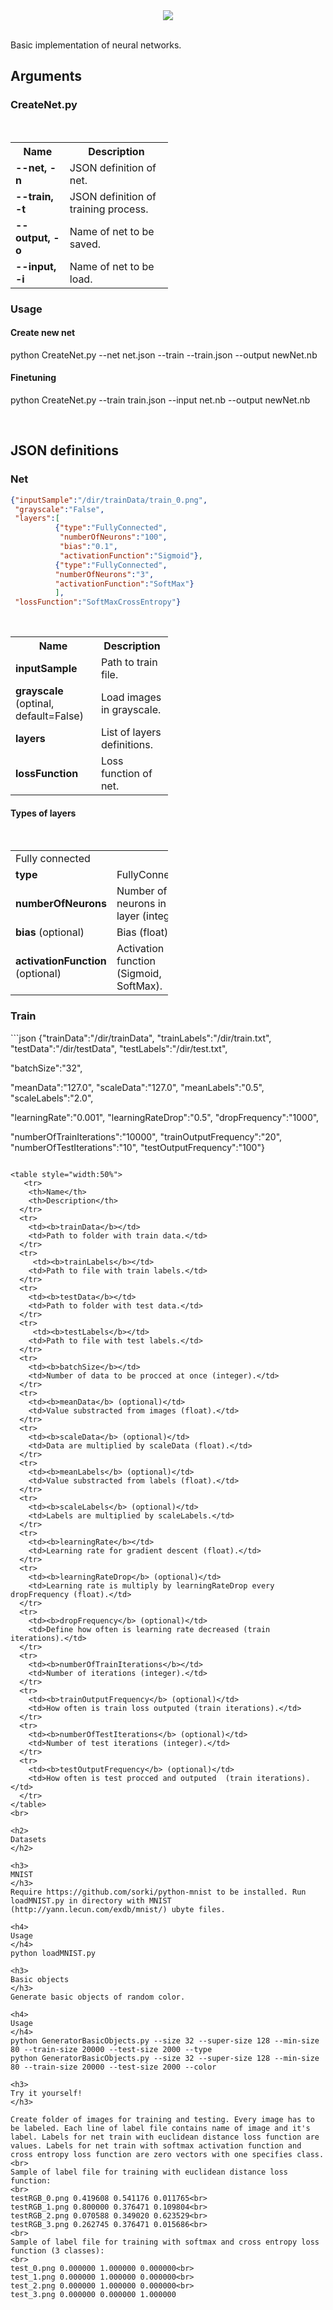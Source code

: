 <div align="center">
  <img src="http://www.stud.fit.vutbr.cz/~xkohut08/logoNeuralBase.png"><br><br>
</div>

Basic implementation of neural networks.

<h2>
Arguments
</h2>
<h3>
CreateNet.py
</h3>
<table style="width:50%">
   <tr>
    <th>Name</th>
    <th>Description</th>
  </tr>
  <tr>
    <td><b>--net, -n</b></td>
    <td>JSON definition of net.</td>
  </tr>
  <tr>
    <td><b>--train, -t</b></td> 
    <td>JSON definition of training process.</td>
  </tr>
  <tr>
    <td><b>--output, -o</b></td> 
    <td>Name of net to be saved.</td>
  </tr>
   <tr>
    <td><b>--input, -i</b></td> 
    <td>Name of net to be load.</td>
  </tr>
</table>

<h3>
Usage
</h3>

<h4>
Create new net
</h4>

python CreateNet.py --net net.json --train --train.json --output newNet.nb

<h4>
Finetuning
</h4>

python CreateNet.py --train train.json --input net.nb --output newNet.nb

<br>

<h2>
JSON definitions
</h2>

<h3>
Net
</h3>

```json
{"inputSample":"/dir/trainData/train_0.png",
 "grayscale":"False",
 "layers":[
          {"type":"FullyConnected", 
           "numberOfNeurons":"100",
           "bias":"0.1", 
           "activationFunction":"Sigmoid"},
          {"type":"FullyConnected", 
          "numberOfNeurons":"3", 
          "activationFunction":"SoftMax"} 
          ],
 "lossFunction":"SoftMaxCrossEntropy"}
```
<table style="width:50%">
   <tr>
    <th>Name</th>
    <th>Description</th>
  </tr>
  <tr>
    <td><b>inputSample</b></td>
    <td>Path to train file.</td>
  </tr>
  <tr>
    <td><b>grayscale</b> (optinal, default=False)</td> 
    <td>Load images in grayscale.</td>
  </tr>
  <tr>
    <td><b>layers</b></td> 
    <td>List of layers definitions.</td>
  </tr>
   <tr>
    <td><b>lossFunction</b></td> 
    <td>Loss function of net.</td>
  </tr>
</table>

<h4>
Types of layers
</h4>

<table style="width:50%">
  <tr>
    <td colspan="2">Fully connected</td>
  </tr>
  <tr>
    <td><b>type</b></td>
    <td>FullyConnected</td>
  </tr>
  <tr>
    <td><b>numberOfNeurons</b></td> 
    <td>Number of neurons in layer (integer).</td>
  </tr>
  <tr>
    <td><b>bias</b> (optional)</td> 
    <td>Bias (float).</td>
  </tr>
   <tr>
    <td><b>activationFunction</b> (optional)</td> 
    <td>Activation function (Sigmoid, SoftMax).</td>
  </tr>
</table>

<h3>
Train 
</h3>
```json
{"trainData":"/dir/trainData",
 "trainLabels":"/dir/train.txt",
 "testData":"/dir/testData",
 "testLabels":"/dir/test.txt",

 "batchSize":"32",

 "meanData":"127.0",
 "scaleData":"127.0",
 "meanLabels":"0.5",
 "scaleLabels":"2.0",
 
 "learningRate":"0.001",
 "learningRateDrop":"0.5",
 "dropFrequency":"1000",

 "numberOfTrainIterations":"10000",
 "trainOutputFrequency":"20",
 "numberOfTestIterations":"10",
 "testOutputFrequency":"100"}
```

<table style="width:50%">
   <tr>
    <th>Name</th>
    <th>Description</th>
  </tr>
  <tr>
    <td><b>trainData</b></td>
    <td>Path to folder with train data.</td>
  </tr>
  <tr>
     <td><b>trainLabels</b></td>
    <td>Path to file with train labels.</td>
  </tr>
  <tr>
    <td><b>testData</b></td>
    <td>Path to folder with test data.</td>
  </tr>
  <tr>
     <td><b>testLabels</b></td>
    <td>Path to file with test labels.</td>
  </tr>
  <tr>
    <td><b>batchSize</b></td> 
    <td>Number of data to be procced at once (integer).</td>
  </tr>
  <tr>
    <td><b>meanData</b> (optional)</td> 
    <td>Value substracted from images (float).</td>
  </tr>
  <tr>
    <td><b>scaleData</b> (optional)</td> 
    <td>Data are multiplied by scaleData (float).</td>
  </tr>
  <tr>
    <td><b>meanLabels</b> (optional)</td> 
    <td>Value substracted from labels (float).</td>
  </tr>
  <tr>
    <td><b>scaleLabels</b> (optional)</td> 
    <td>Labels are multiplied by scaleLabels.</td>
  </tr>
  <tr>
    <td><b>learningRate</b></td> 
    <td>Learning rate for gradient descent (float).</td>
  </tr>
  <tr>
    <td><b>learningRateDrop</b> (optional)</td> 
    <td>Learning rate is multiply by learningRateDrop every dropFrequency (float).</td>
  </tr>
  <tr>
    <td><b>dropFrequency</b> (optional)</td> 
    <td>Define how often is learning rate decreased (train iterations).</td>
  </tr>
  <tr>
    <td><b>numberOfTrainIterations</b></td> 
    <td>Number of iterations (integer).</td>
  </tr>
  <tr>
    <td><b>trainOutputFrequency</b> (optional)</td> 
    <td>How often is train loss outputed (train iterations).</td>
  </tr>
  <tr>
    <td><b>numberOfTestIterations</b> (optional)</td> 
    <td>Number of test iterations (integer).</td>
  </tr>
  <tr>
    <td><b>testOutputFrequency</b> (optional)</td> 
    <td>How often is test procced and outputed  (train iterations).</td>
  </tr>
</table>
<br>

<h2>
Datasets
</h2>

<h3>
MNIST
</h3>
Require https://github.com/sorki/python-mnist to be installed. Run loadMNIST.py in directory with MNIST (http://yann.lecun.com/exdb/mnist/) ubyte files.
 
<h4>
Usage
</h4>
python loadMNIST.py

<h3>
Basic objects
</h3>
Generate basic objects of random color. 

<h4>
Usage
</h4>
python GeneratorBasicObjects.py --size 32 --super-size 128 --min-size 80 --train-size 20000 --test-size 2000 --type 
python GeneratorBasicObjects.py --size 32 --super-size 128 --min-size 80 --train-size 20000 --test-size 2000 --color

<h3>
Try it yourself!
</h3>

Create folder of images for training and testing. Every image has to be labeled. Each line of label file contains name of image and it's label. Labels for net train with euclidean distance loss function are values. Labels for net train with softmax activation function and cross entropy loss function are zero vectors with one specifies class.
<br>
Sample of label file for training with euclidean distance loss function:
<br>
testRGB_0.png 0.419608 0.541176 0.011765<br>
testRGB_1.png 0.800000 0.376471 0.109804<br>
testRGB_2.png 0.070588 0.349020 0.623529<br>
testRGB_3.png 0.262745 0.376471 0.015686<br>
<br>
Sample of label file for training with softmax and cross entropy loss function (3 classes):
<br>
test_0.png 0.000000 1.000000 0.000000<br>
test_1.png 0.000000 1.000000 0.000000<br>
test_2.png 0.000000 1.000000 0.000000<br>
test_3.png 0.000000 0.000000 1.000000





